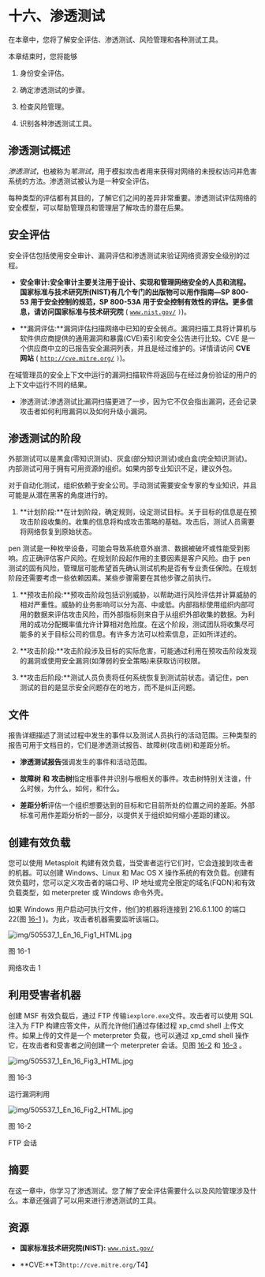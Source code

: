 # 十六、渗透测试

在本章中，您将了解安全评估、渗透测试、风险管理和各种测试工具。

本章结束时，您将能够

1.  身份安全评估。

2.  确定渗透测试的步骤。

3.  检查风险管理。

4.  识别各种渗透测试工具。

## 渗透测试概述

*渗透测试*，也被称为*笔测试*，用于模拟攻击者用来获得对网络的未授权访问并危害系统的方法。渗透测试被认为是一种安全评估。

每种类型的评估都有其目的，了解它们之间的差异非常重要。渗透测试评估网络的安全模型，可以帮助管理员和管理层了解攻击的潜在后果。

## 安全评估

安全评估包括使用安全审计、漏洞评估和渗透测试来验证网络资源安全级别的过程。

*   **安全审计:**安全审计主要关注用于设计、实现和管理网络安全的人员和流程。国家标准与技术研究所(NIST)有几个专门的出版物可以用作指南—SP 800-53 用于安全控制的规范，SP 800-53A 用于安全控制有效性的评估。更多信息，请访问**国家标准与技术研究院** ( [`www.nist.gov/`](http://www.nist.gov/) `)`)。

*   **漏洞评估:**漏洞评估扫描网络中已知的安全弱点。漏洞扫描工具将计算机与软件供应商提供的通用漏洞和暴露(CVE)索引和安全公告进行比较。CVE 是一个供应商中立的已报告安全漏洞列表，并且是经过维护的。详情请访问 **CVE 网站** ( [`http://cve.mitre.org/`](http://cve.mitre.org/) `)`)。

在域管理员的安全上下文中运行的漏洞扫描软件将返回与在经过身份验证的用户的上下文中运行不同的结果。

*   渗透测试:渗透测试比漏洞扫描更进了一步，因为它不仅会指出漏洞，还会记录攻击者如何利用漏洞以及如何升级小漏洞。

## 渗透测试的阶段

外部测试可以是黑盒(零知识测试)、灰盒(部分知识测试)或白盒(完全知识测试)。内部测试可用于拥有可用资源的组织。如果内部专业知识不足，建议外包。

对于自动化测试，组织依赖于安全公司。手动测试需要安全专家的专业知识，并且可能是从潜在黑客的角度进行的。

1.  **计划阶段:**在计划阶段，确定规则，设定测试目标。关于目标的信息是在预攻击阶段收集的。收集的信息将构成攻击策略的基础。攻击后，测试人员需要将网络恢复到原始状态。

pen 测试是一种枚举设备，可能会导致系统意外崩溃、数据被破坏或性能受到影响。应正确评估客户风险。在规划阶段起作用的主要因素是客户风险。由于 pen 测试的固有风险，管理层可能希望首先确认测试机构是否有专业责任保险。在规划阶段还需要考虑一些依赖因素。某些步骤需要在其他步骤之前执行。

1.  **预攻击阶段:**预攻击阶段包括识别威胁，以帮助进行风险评估并计算威胁的相对严重性。威胁的业务影响可以分为高、中或低。内部指标使用组织内部可用的数据来评估攻击风险，而外部指标则来自于从组织外部收集的数据。为利用的成功分配概率值允许计算相对危险度。在这个阶段，测试团队将收集尽可能多的关于目标公司的信息。有许多方法可以检索信息，正如所详述的。

2.  **攻击阶段:**攻击阶段涉及目标的实际危害，可能通过利用在预攻击阶段发现的漏洞或使用安全漏洞(如薄弱的安全策略)来获取访问权限。

3.  **攻击后阶段:**测试人员负责将任何系统恢复到测试前状态。请记住，pen 测试的目的是显示安全问题存在的地方，而不是纠正问题。

## 文件

报告详细描述了测试过程中发生的事件以及测试人员执行的活动范围。三种类型的报告可用于文档目的，它们是渗透测试报告、故障树(攻击树)和差距分析。

*   **渗透测试报告**强调发生的事件和活动范围。

*   **故障树** **和** **攻击树**指定根事件并识别与根相关的事件。攻击树特别关注谁，什么时候，为什么，如何，和什么。

*   **差距分析**评估一个组织想要达到的目标和它目前所处的位置之间的差距。外部标准可用作差距分析的一部分，以提供关于组织如何缩小差距的建议。

## 创建有效负载

您可以使用 Metasploit 构建有效负载，当受害者运行它们时，它会连接到攻击者的机器。可以创建 Windows、Linux 和 Mac OS X 操作系统的有效负载。创建有效负载时，您可以定义攻击者的端口号、IP 地址或完全限定的域名(FQDN)和有效负载类型，如 meterpreter 或 Windows 命令外壳。

如果 Windows 用户启动可执行文件，他们的机器将连接到 216.6.1.100 的端口 22(图 [16-1](#Fig1) )。为此，攻击者机器需要监听该端口。

![img/505537_1_En_16_Fig1_HTML.jpg](img/505537_1_En_16_Fig1_HTML.jpg)

图 16-1

网络攻击 1

## 利用受害者机器

创建 MSF 有效负载后，通过 FTP 传输`iexplore.exe`文件。攻击者可以使用 SQL 注入为 FTP 构建应答文件，从而允许他们通过存储过程 xp_cmd shell 上传文件。如果上传的文件是一个 meterpreter 负载，也可以通过 xp_cmd shell 操作它，在攻击者和受害者之间创建一个 meterpreter 会话。见图 [16-2](#Fig2) 和 [16-3](#Fig3) 。

![img/505537_1_En_16_Fig3_HTML.jpg](img/505537_1_En_16_Fig3_HTML.jpg)

图 16-3

运行漏洞利用

![img/505537_1_En_16_Fig2_HTML.jpg](img/505537_1_En_16_Fig2_HTML.jpg)

图 16-2

FTP 会话

## 摘要

在这一章中，你学习了渗透测试。您了解了安全评估需要什么以及风险管理涉及什么。本章还强调了可以用来进行渗透测试的工具。

## 资源

*   **国家标准技术研究院(NIST):** [`www.nist.gov/`](http://www.nist.gov/)

*   **CVE:**T3`http://cve.mitre.org/`T4】